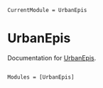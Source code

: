 ```@meta
CurrentModule = UrbanEpis
```

# UrbanEpis

Documentation for [UrbanEpis](https://github.com/fabmazza/UrbanEpis.jl).

```@index
```

```@autodocs
Modules = [UrbanEpis]
```

